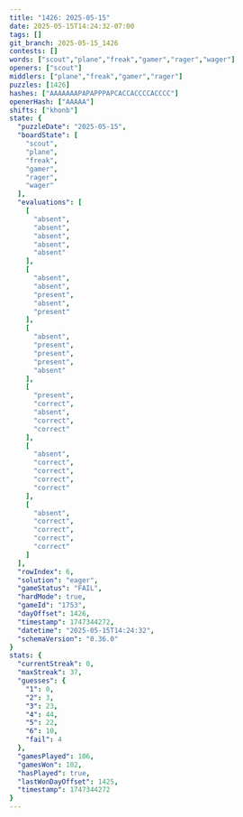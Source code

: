 ```yaml
---
title: "1426: 2025-05-15"
date: 2025-05-15T14:24:32-07:00
tags: []
git_branch: 2025-05-15_1426
contests: []
words: ["scout","plane","freak","gamer","rager","wager"]
openers: ["scout"]
middlers: ["plane","freak","gamer","rager"]
puzzles: [1426]
hashes: ["AAAAAAAPAPAPPPAPCACCACCCCACCCC"]
openerHash: ["AAAAA"]
shifts: ["khonb"]
state: {
  "puzzleDate": "2025-05-15",
  "boardState": [
    "scout",
    "plane",
    "freak",
    "gamer",
    "rager",
    "wager"
  ],
  "evaluations": [
    [
      "absent",
      "absent",
      "absent",
      "absent",
      "absent"
    ],
    [
      "absent",
      "absent",
      "present",
      "absent",
      "present"
    ],
    [
      "absent",
      "present",
      "present",
      "present",
      "absent"
    ],
    [
      "present",
      "correct",
      "absent",
      "correct",
      "correct"
    ],
    [
      "absent",
      "correct",
      "correct",
      "correct",
      "correct"
    ],
    [
      "absent",
      "correct",
      "correct",
      "correct",
      "correct"
    ]
  ],
  "rowIndex": 6,
  "solution": "eager",
  "gameStatus": "FAIL",
  "hardMode": true,
  "gameId": "1753",
  "dayOffset": 1426,
  "timestamp": 1747344272,
  "datetime": "2025-05-15T14:24:32",
  "schemaVersion": "0.36.0"
}
stats: {
  "currentStreak": 0,
  "maxStreak": 37,
  "guesses": {
    "1": 0,
    "2": 3,
    "3": 23,
    "4": 44,
    "5": 22,
    "6": 10,
    "fail": 4
  },
  "gamesPlayed": 106,
  "gamesWon": 102,
  "hasPlayed": true,
  "lastWonDayOffset": 1425,
  "timestamp": 1747344272
}
---
```

<!-- more -->
